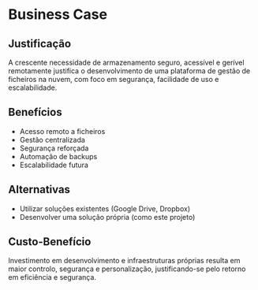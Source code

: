 # Business Case

## Justificação
A crescente necessidade de armazenamento seguro, acessível e gerível remotamente justifica o desenvolvimento de uma plataforma de gestão de ficheiros na nuvem, com foco em segurança, facilidade de uso e escalabilidade.

## Benefícios
- Acesso remoto a ficheiros
- Gestão centralizada
- Segurança reforçada
- Automação de backups
- Escalabilidade futura

## Alternativas
- Utilizar soluções existentes (Google Drive, Dropbox)
- Desenvolver uma solução própria (como este projeto)

## Custo-Benefício
Investimento em desenvolvimento e infraestruturas próprias resulta em maior controlo, segurança e personalização, justificando-se pelo retorno em eficiência e segurança.

